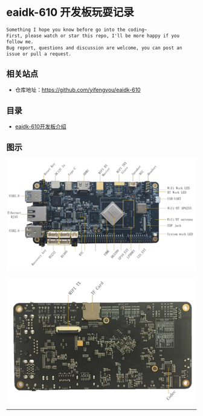 # eaidk-610 开发板玩耍记录

```
Something I hope you know before go into the coding~
First, please watch or star this repo, I'll be more happy if you follow me.
Bug report, questions and discussion are welcome, you can post an issue or pull a request.
```

## 相关站点

* 仓库地址：<https://github.com/yifengyou/eaidk-610>


## 目录


* [eaidk-610开发板介绍](docs/eaidk-610开发板介绍.md)





## 图示

![20221224_174323_37](image/20221224_174323_37.png)

![20221224_174331_95](image/20221224_174331_95.png)






























---
